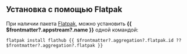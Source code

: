 ## Установка с помощью Flatpak <Badge v-if="$frontmatter?.aggregation?.flatpak?.build === 'unoffical'" type="danger" text="Неофициальная сборка" />

При наличии пакета [Flatpak](/package-manager/flatpak/), можно установить **{{ $frontmatter?.appstream?.name }}** одной командой:

```shell-vue
flatpak install flathub {{ $frontmatter?.aggregation?.flatpak.id ?? $frontmatter?.aggregation?.flatpak }}
```

<!--@include: @apps/_parts/install/software-flatpak.md-->
